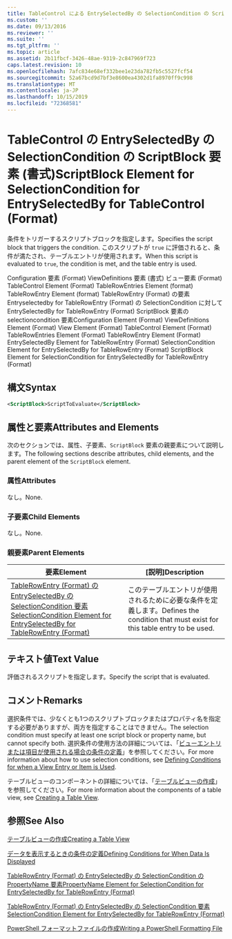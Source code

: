 ```yaml
---
title: TableControl による EntrySelectedBy の SelectionCondition の ScriptBlock 要素 (Format) |Microsoft Docs
ms.custom: ''
ms.date: 09/13/2016
ms.reviewer: ''
ms.suite: ''
ms.tgt_pltfrm: ''
ms.topic: article
ms.assetid: 2b11fbcf-3426-48ae-9319-2c847969f723
caps.latest.revision: 10
ms.openlocfilehash: 7afc834e68ef332bee1e23da782fb5c5527fcf54
ms.sourcegitcommit: 52a67bcd9d7bf3e8600ea4302d1fa8970ff9c998
ms.translationtype: MT
ms.contentlocale: ja-JP
ms.lasthandoff: 10/15/2019
ms.locfileid: "72368581"
---
```

# <a name="scriptblock-element-for-selectioncondition-for-entryselectedby-for-tablecontrol-format"></a><span data-ttu-id="e73b0-102">TableControl の EntrySelectedBy の SelectionCondition の ScriptBlock 要素 (書式)</span><span class="sxs-lookup"><span data-stu-id="e73b0-102">ScriptBlock Element for SelectionCondition for EntrySelectedBy for TableControl (Format)</span></span>

<span data-ttu-id="e73b0-103">条件をトリガーするスクリプトブロックを指定します。</span><span class="sxs-lookup"><span data-stu-id="e73b0-103">Specifies the script block that triggers the condition.</span></span> <span data-ttu-id="e73b0-104">このスクリプトが `true` に評価されると、条件が満たされ、テーブルエントリが使用されます。</span><span class="sxs-lookup"><span data-stu-id="e73b0-104">When this script is evaluated to `true`, the condition is met, and the table entry is used.</span></span>

<span data-ttu-id="e73b0-105">Configuration 要素 (Format) ViewDefinitions 要素 (書式) ビュー要素 (Format) TableControl Element (Format) TableRowEntries Element (format) TableRowEntry Element (format) TableRowEntry (Format) の要素Entryselectedby for TableRowEntry (Format) の SelectionCondition に対して EntrySelectedBy for TableRowEntry (Format) ScriptBlock 要素の selectioncondition 要素</span><span class="sxs-lookup"><span data-stu-id="e73b0-105">Configuration Element (Format) ViewDefinitions Element (Format) View Element (Format) TableControl Element (Format) TableRowEntries Element (Format) TableRowEntry Element (Format) EntrySelectedBy Element for TableRowEntry (Format) SelectionCondition Element for EntrySelectedBy for TableRowEntry (Format) ScriptBlock Element for SelectionCondition for EntrySelectedBy for TableRowEntry (Format)</span></span>

## <a name="syntax"></a><span data-ttu-id="e73b0-106">構文</span><span class="sxs-lookup"><span data-stu-id="e73b0-106">Syntax</span></span>

```xml
<ScriptBlock>ScriptToEvaluate</ScriptBlock>
```

## <a name="attributes-and-elements"></a><span data-ttu-id="e73b0-107">属性と要素</span><span class="sxs-lookup"><span data-stu-id="e73b0-107">Attributes and Elements</span></span>

<span data-ttu-id="e73b0-108">次のセクションでは、属性、子要素、`ScriptBlock` 要素の親要素について説明します。</span><span class="sxs-lookup"><span data-stu-id="e73b0-108">The following sections describe attributes, child elements, and the parent element of the `ScriptBlock` element.</span></span>

### <a name="attributes"></a><span data-ttu-id="e73b0-109">属性</span><span class="sxs-lookup"><span data-stu-id="e73b0-109">Attributes</span></span>

<span data-ttu-id="e73b0-110">なし。</span><span class="sxs-lookup"><span data-stu-id="e73b0-110">None.</span></span>

### <a name="child-elements"></a><span data-ttu-id="e73b0-111">子要素</span><span class="sxs-lookup"><span data-stu-id="e73b0-111">Child Elements</span></span>

<span data-ttu-id="e73b0-112">なし。</span><span class="sxs-lookup"><span data-stu-id="e73b0-112">None.</span></span>

### <a name="parent-elements"></a><span data-ttu-id="e73b0-113">親要素</span><span class="sxs-lookup"><span data-stu-id="e73b0-113">Parent Elements</span></span>

|<span data-ttu-id="e73b0-114">要素</span><span class="sxs-lookup"><span data-stu-id="e73b0-114">Element</span></span>|<span data-ttu-id="e73b0-115">[説明]</span><span class="sxs-lookup"><span data-stu-id="e73b0-115">Description</span></span>|
|-------------|-----------------|
|[<span data-ttu-id="e73b0-116">TableRowEntry (Format) の EntrySelectedBy の SelectionCondition 要素</span><span class="sxs-lookup"><span data-stu-id="e73b0-116">SelectionCondition Element for EntrySelectedBy for TableRowEntry (Format)</span></span>](./selectioncondition-element-for-entryselectedby-for-tablecontrol-format.md)|<span data-ttu-id="e73b0-117">このテーブルエントリが使用されるために必要な条件を定義します。</span><span class="sxs-lookup"><span data-stu-id="e73b0-117">Defines the condition that must exist for this table entry to be used.</span></span>|

## <a name="text-value"></a><span data-ttu-id="e73b0-118">テキスト値</span><span class="sxs-lookup"><span data-stu-id="e73b0-118">Text Value</span></span>

<span data-ttu-id="e73b0-119">評価されるスクリプトを指定します。</span><span class="sxs-lookup"><span data-stu-id="e73b0-119">Specify the script that is evaluated.</span></span>

## <a name="remarks"></a><span data-ttu-id="e73b0-120">コメント</span><span class="sxs-lookup"><span data-stu-id="e73b0-120">Remarks</span></span>

<span data-ttu-id="e73b0-121">選択条件では、少なくとも1つのスクリプトブロックまたはプロパティ名を指定する必要がありますが、両方を指定することはできません。</span><span class="sxs-lookup"><span data-stu-id="e73b0-121">The selection condition must specify at least one script block or property name, but cannot specify both.</span></span> <span data-ttu-id="e73b0-122">選択条件の使用方法の詳細については、「[ビューエントリまたは項目が使用される場合の条件の定義](./defining-conditions-for-displaying-data.md)」を参照してください。</span><span class="sxs-lookup"><span data-stu-id="e73b0-122">For more information about how to use selection conditions, see [Defining Conditions for when a View Entry or Item is Used](./defining-conditions-for-displaying-data.md).</span></span>

<span data-ttu-id="e73b0-123">テーブルビューのコンポーネントの詳細については、「[テーブルビューの作成](./creating-a-table-view.md)」を参照してください。</span><span class="sxs-lookup"><span data-stu-id="e73b0-123">For more information about the components of a table view, see [Creating a Table View](./creating-a-table-view.md).</span></span>

## <a name="see-also"></a><span data-ttu-id="e73b0-124">参照</span><span class="sxs-lookup"><span data-stu-id="e73b0-124">See Also</span></span>

[<span data-ttu-id="e73b0-125">テーブルビューの作成</span><span class="sxs-lookup"><span data-stu-id="e73b0-125">Creating a Table View</span></span>](./creating-a-table-view.md)

[<span data-ttu-id="e73b0-126">データを表示するときの条件の定義</span><span class="sxs-lookup"><span data-stu-id="e73b0-126">Defining Conditions for When Data Is Displayed</span></span>](./defining-conditions-for-displaying-data.md)

[<span data-ttu-id="e73b0-127">TableRowEntry (Format) の EntrySelectedBy の SelectionCondition の PropertyName 要素</span><span class="sxs-lookup"><span data-stu-id="e73b0-127">PropertyName Element for SelectionCondition for EntrySelectedBy for TableRowEntry (Format)</span></span>](./propertyname-element-for-selectioncondition-for-entryselectedby-for-tablerowentry-format.md)

[<span data-ttu-id="e73b0-128">TableRowEntry (Format) の EntrySelectedBy の SelectionCondition 要素</span><span class="sxs-lookup"><span data-stu-id="e73b0-128">SelectionCondition Element for EntrySelectedBy for TableRowEntry (Format)</span></span>](./selectioncondition-element-for-entryselectedby-for-tablecontrol-format.md)

[<span data-ttu-id="e73b0-129">PowerShell フォーマットファイルの作成</span><span class="sxs-lookup"><span data-stu-id="e73b0-129">Writing a PowerShell Formatting File</span></span>](./writing-a-powershell-formatting-file.md)
